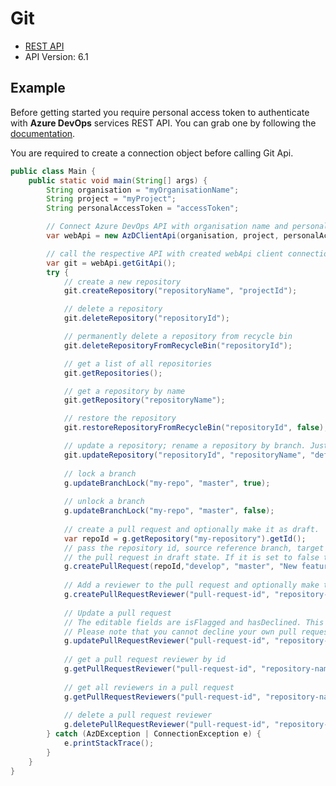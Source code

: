 # Git

- [REST API](https://docs.microsoft.com/en-us/rest/api/azure/devops/git/?view=azure-devops-rest-6.1)
- API Version: 6.1

## Example

Before getting started you require personal access token to authenticate with **Azure DevOps** services REST API.
You can grab one by following the [documentation](https://docs.microsoft.com/en-us/azure/devops/organizations/accounts/use-personal-access-tokens-to-authenticate?WT.mc_id=docs-github-dbrown&view=azure-devops&tabs=preview-page).

You are required to create a connection object before calling Git Api.

```java
public class Main {
    public static void main(String[] args) {
        String organisation = "myOrganisationName";
        String project = "myProject";
        String personalAccessToken = "accessToken";

        // Connect Azure DevOps API with organisation name and personal access token.
        var webApi = new AzDClientApi(organisation, project, personalAccessToken);

        // call the respective API with created webApi client connection object;
        var git = webApi.getGitApi();
        try {
            // create a new repository
            git.createRepository("repositoryName", "projectId");

            // delete a repository
            git.deleteRepository("repositoryId");

            // permanently delete a repository from recycle bin
            git.deleteRepositoryFromRecycleBin("repositoryId");

            // get a list of all repositories
            git.getRepositories();

            // get a repository by name
            git.getRepository("repositoryName");

            // restore the repository
            git.restoreRepositoryFromRecycleBin("repositoryId", false);

            // update a repository; rename a repository by branch. Just pass the branch name as main/develop;
            git.updateRepository("repositoryId", "repositoryName", "defaultBranchName");
            
            // lock a branch
            g.updateBranchLock("my-repo", "master", true);
            
            // unlock a branch
            g.updateBranchLock("my-repo", "master", false);
            
            // create a pull request and optionally make it as draft.
            var repoId = g.getRepository("my-repository").getId();
            // pass the repository id, source reference branch, target reference branch, title, description and set the isDraft to true to create
            // the pull request in draft state. If it is set to false the pull request will be published.
            g.createPullRequest(repoId,"develop", "master", "New feature", "Adding new feature", true);
            
            // Add a reviewer to the pull request and optionally make them as required
            g.createPullRequestReviewer("pull-request-id", "repository-name", "reviewer-id", 0, true);
            
            // Update a pull request
            // The editable fields are isFlagged and hasDeclined. This means you can either flag a pull request or decline it.
            // Please note that you cannot decline your own pull request.
            g.updatePullRequestReviewer("pull-request-id", "repository-name", "reviewer-id", true, false);
            
            // get a pull request reviewer by id
            g.getPullRequestReviewer("pull-request-id", "repository-name", "reviewer-id");
            
            // get all reviewers in a pull request
            g.getPullRequestReviewers("pull-request-id", "repository-name");
            
            // delete a pull request reviewer
            g.deletePullRequestReviewer("pull-request-id", "repository-name", "reviewer-id");
        } catch (AzDException | ConnectionException e) {
            e.printStackTrace();
        }
    }
}
```